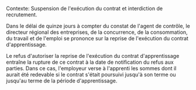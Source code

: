 Contexte: Suspension de l'exécution du contrat et interdiction de recrutement.

Dans le délai de quinze jours à compter du constat de l'agent de contrôle, le directeur régional des entreprises, de la concurrence, de la consommation, du travail et de l'emploi se prononce sur la reprise de l'exécution du contrat d'apprentissage.

Le refus d'autoriser la reprise de l'exécution du contrat d'apprentissage entraîne la rupture de ce contrat à la date de notification du refus aux parties. Dans ce cas, l'employeur verse à l'apprenti les sommes dont il aurait été redevable si le contrat s'était poursuivi jusqu'à son terme ou jusqu'au terme de la période d'apprentissage.
